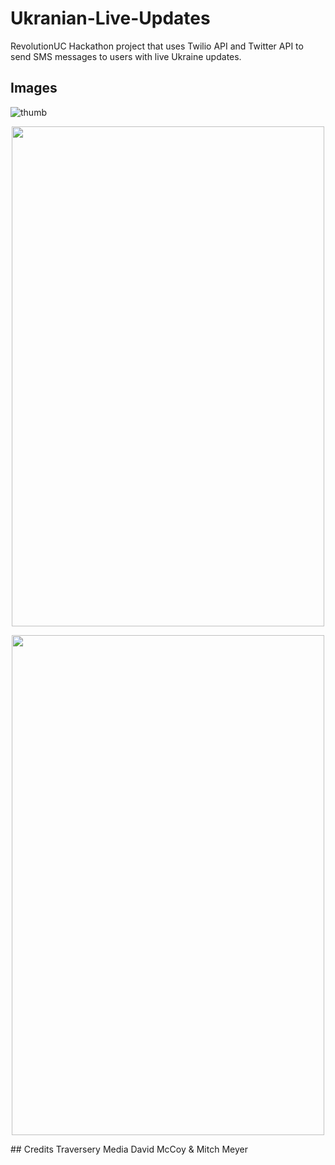 # Ukranian-Live-Updates
RevolutionUC Hackathon project that uses Twilio API and Twitter API to send SMS messages to users with live Ukraine updates.
## Images
![thumb](https://user-images.githubusercontent.com/46828931/155876456-149fe40c-7dcb-4cef-9b67-77312687071f.png)
<p align="center">
  <img src="https://user-images.githubusercontent.com/46828931/155876461-3fc3757b-8313-45b6-90dc-026993e9ac94.png" width="500" height="800"/>
</p>

<p align="center">
   <img src="https://user-images.githubusercontent.com/46828931/155876466-e0bf4928-549c-4e13-9c9c-7dcfe23e8742.png" width="500" height="800"/>
</p>

<p align="center>
  <img src="https://user-images.githubusercontent.com/46828931/155876468-41a0ff1b-3939-4a5c-a4f6-9e5c629d2954.png" width="500" height="800"/>
</p>
## Credits
Traversery Media
David McCoy & Mitch Meyer

